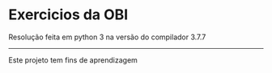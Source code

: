 # Exercicios da OBI

Resolução feita em python 3 na versão do compilador 3.7.7

 ---

Este projeto tem fins de aprendizagem